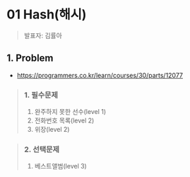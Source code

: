 # 01 Hash(해시)
> 발표자: 김률아  
## 1. Problem
  * https://programmers.co.kr/learn/courses/30/parts/12077

  > ### 1. 필수문제
  >  1. 완주하지 못한 선수(level 1)
  >  2. 전화번호 목록(level 2)
  >  3. 위장(level 2)

 > ### 2. 선택문제
 > 1. 베스트앨범(level 3)

